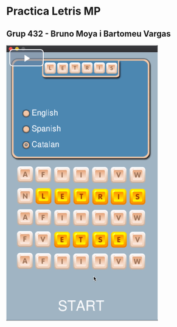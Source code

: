 # Practica Letris MP
## Grup 432 -  Bruno Moya i Bartomeu Vargas
[![Watch the video](https://github.com/elblogbruno/letris/blob/master/thumbnailLetris.png)](https://github.com/elblogbruno/letris/blob/master/videoLetris.mov)
